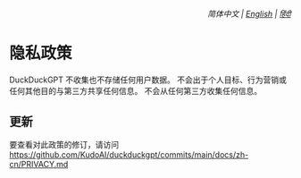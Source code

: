 <div align="right">
    <h6>
        <picture>
            <source type="image/svg+xml" media="(prefers-color-scheme: dark)" srcset="https://assets.ddgpt.com/images/icons/earth/white/icon32.svg">
            <img height=14 src="https://assets.ddgpt.com/images/icons/earth/black/icon32.svg">
        </picture>
        &nbsp;简体中文 |
        <a href="../PRIVACY.md">English</a> |
        <a href="../hi/PRIVACY.md">हिंदी</a>
    </h6>
</div>

# 隐私政策

DuckDuckGPT 不收集也不存储任何用户数据。 不会出于个人目标、行为营销或任何其他目的与第三方共享任何信息。 不会从任何第三方收集任何信息。

## 更新

要查看对此政策的修订，请访问 https://github.com/KudoAI/duckduckgpt/commits/main/docs/zh-cn/PRIVACY.md
